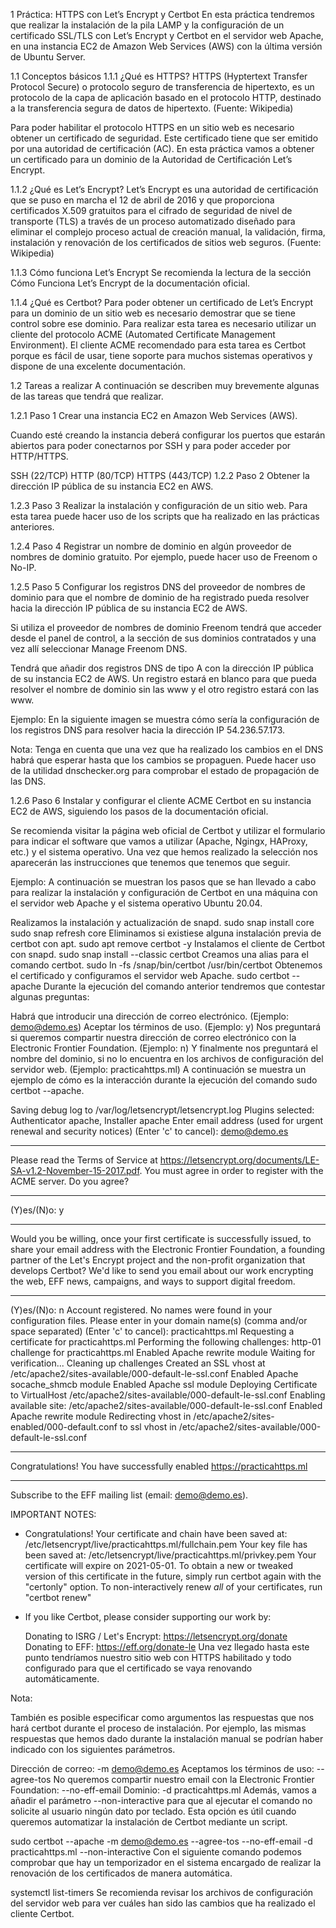 1 Práctica: HTTPS con Let’s Encrypt y Certbot
En esta práctica tendremos que realizar la instalación de la pila LAMP y la configuración de un certificado SSL/TLS con Let’s Encrypt y Certbot en el servidor web Apache, en una instancia EC2 de Amazon Web Services (AWS) con la última versión de Ubuntu Server.

1.1 Conceptos básicos
1.1.1 ¿Qué es HTTPS?
HTTPS (Hyptertext Transfer Protocol Secure) o protocolo seguro de transferencia de hipertexto, es un protocolo de la capa de aplicación basado en el protocolo HTTP, destinado a la transferencia segura de datos de hipertexto. (Fuente: Wikipedia)

Para poder habilitar el protocolo HTTPS en un sitio web es necesario obtener un certificado de seguridad. Este certificado tiene que ser emitido por una autoridad de certificación (AC). En esta práctica vamos a obtener un certificado para un dominio de la Autoridad de Certificación Let’s Encrypt.

1.1.2 ¿Qué es Let’s Encrypt?
Let’s Encrypt​ es una autoridad de certificación que se puso en marcha el 12 de abril de 2016 y que proporciona certificados X.509 gratuitos para el cifrado de seguridad de nivel de transporte (TLS) a través de un proceso automatizado diseñado para eliminar el complejo proceso actual de creación manual, la validación, firma, instalación y renovación de los certificados de sitios web seguros. (Fuente: Wikipedia)

1.1.3 Cómo funciona Let’s Encrypt
Se recomienda la lectura de la sección Cómo Funciona Let’s Encrypt de la documentación oficial.

1.1.4 ¿Qué es Certbot?
Para poder obtener un certificado de Let’s Encrypt para un dominio de un sitio web es necesario demostrar que se tiene control sobre ese dominio. Para realizar esta tarea es necesario utilizar un cliente del protocolo ACME (Automated Certificate Management Environment). El cliente ACME recomendado para esta tarea es Certbot porque es fácil de usar, tiene soporte para muchos sistemas operativos y dispone de una excelente documentación.

1.2 Tareas a realizar
A continuación se describen muy brevemente algunas de las tareas que tendrá que realizar.

1.2.1 Paso 1
Crear una instancia EC2 en Amazon Web Services (AWS).

Cuando esté creando la instancia deberá configurar los puertos que estarán abiertos para poder conectarnos por SSH y para poder acceder por HTTP/HTTPS.

SSH (22/TCP)
HTTP (80/TCP)
HTTPS (443/TCP)
1.2.2 Paso 2
Obtener la dirección IP pública de su instancia EC2 en AWS.

1.2.3 Paso 3
Realizar la instalación y configuración de un sitio web. Para esta tarea puede hacer uso de los scripts que ha realizado en las prácticas anteriores.

1.2.4 Paso 4
Registrar un nombre de dominio en algún proveedor de nombres de dominio gratuito. Por ejemplo, puede hacer uso de Freenom o No-IP.

1.2.5 Paso 5
Configurar los registros DNS del proveedor de nombres de dominio para que el nombre de dominio de ha registrado pueda resolver hacia la dirección IP pública de su instancia EC2 de AWS.

Si utiliza el proveedor de nombres de dominio Freenom tendrá que acceder desde el panel de control, a la sección de sus dominios contratados y una vez allí seleccionar Manage Freenom DNS.

Tendrá que añadir dos registros DNS de tipo A con la dirección IP pública de su instancia EC2 de AWS. Un registro estará en blanco para que pueda resolver el nombre de dominio sin las www y el otro registro estará con las www.

Ejemplo: En la siguiente imagen se muestra cómo sería la configuración de los registros DNS para resolver hacia la dirección IP 54.236.57.173.



Nota: Tenga en cuenta que una vez que ha realizado los cambios en el DNS habrá que esperar hasta que los cambios se propaguen. Puede hacer uso de la utilidad dnschecker.org para comprobar el estado de propagación de las DNS.

1.2.6 Paso 6
Instalar y configurar el cliente ACME Certbot en su instancia EC2 de AWS, siguiendo los pasos de la documentación oficial.

Se recomienda visitar la página web oficial de Certbot y utilizar el formulario para indicar el software que vamos a utilizar (Apache, Ngingx, HAProxy, etc.) y el sistema operativo. Una vez que hemos realizado la selección nos aparecerán las instrucciones que tenemos que tenemos que seguir.

Ejemplo: A continuación se muestran los pasos que se han llevado a cabo para realizar la instalación y configuración de Certbot en una máquina con el servidor web Apache y el sistema operativo Ubuntu 20.04.

Realizamos la instalación y actualización de snapd.
sudo snap install core
sudo snap refresh core
Eliminamos si existiese alguna instalación previa de certbot con apt.
sudo apt remove certbot -y
Instalamos el cliente de Certbot con snapd.
sudo snap install --classic certbot
Creamos una alias para el comando certbot.
sudo ln -fs /snap/bin/certbot /usr/bin/certbot
Obtenemos el certificado y configuramos el servidor web Apache.
sudo certbot --apache
Durante la ejecución del comando anterior tendremos que contestar algunas preguntas:

Habrá que introducir una dirección de correo electrónico. (Ejemplo: demo@demo.es)
Aceptar los términos de uso. (Ejemplo: y)
Nos preguntará si queremos compartir nuestra dirección de correo electrónico con la Electronic Frontier Foundation. (Ejemplo: n)
Y finalmente nos preguntará el nombre del dominio, si no lo encuentra en los archivos de configuración del servidor web. (Ejemplo: practicahttps.ml)
A continuación se muestra un ejemplo de cómo es la interacción durante la ejecución del comando sudo certbot --apache.

Saving debug log to /var/log/letsencrypt/letsencrypt.log
Plugins selected: Authenticator apache, Installer apache
Enter email address (used for urgent renewal and security notices)
 (Enter 'c' to cancel): demo@demo.es

- - - - - - - - - - - - - - - - - - - - - - - - - - - - - - - - - - - - - - - -
Please read the Terms of Service at
https://letsencrypt.org/documents/LE-SA-v1.2-November-15-2017.pdf. You must
agree in order to register with the ACME server. Do you agree?
- - - - - - - - - - - - - - - - - - - - - - - - - - - - - - - - - - - - - - - -
(Y)es/(N)o: y

- - - - - - - - - - - - - - - - - - - - - - - - - - - - - - - - - - - - - - - -
Would you be willing, once your first certificate is successfully issued, to
share your email address with the Electronic Frontier Foundation, a founding
partner of the Let's Encrypt project and the non-profit organization that
develops Certbot? We'd like to send you email about our work encrypting the web,
EFF news, campaigns, and ways to support digital freedom.
- - - - - - - - - - - - - - - - - - - - - - - - - - - - - - - - - - - - - - - -
(Y)es/(N)o: n
Account registered.
No names were found in your configuration files. Please enter in your domain
name(s) (comma and/or space separated)  (Enter 'c' to cancel): practicahttps.ml
Requesting a certificate for practicahttps.ml
Performing the following challenges:
http-01 challenge for practicahttps.ml
Enabled Apache rewrite module
Waiting for verification...
Cleaning up challenges
Created an SSL vhost at /etc/apache2/sites-available/000-default-le-ssl.conf
Enabled Apache socache_shmcb module
Enabled Apache ssl module
Deploying Certificate to VirtualHost /etc/apache2/sites-available/000-default-le-ssl.conf
Enabling available site: /etc/apache2/sites-available/000-default-le-ssl.conf
Enabled Apache rewrite module
Redirecting vhost in /etc/apache2/sites-enabled/000-default.conf to ssl vhost in /etc/apache2/sites-available/000-default-le-ssl.conf

- - - - - - - - - - - - - - - - - - - - - - - - - - - - - - - - - - - - - - - -
Congratulations! You have successfully enabled https://practicahttps.ml
- - - - - - - - - - - - - - - - - - - - - - - - - - - - - - - - - - - - - - - -
Subscribe to the EFF mailing list (email: demo@demo.es).

IMPORTANT NOTES:
 - Congratulations! Your certificate and chain have been saved at:
   /etc/letsencrypt/live/practicahttps.ml/fullchain.pem
   Your key file has been saved at:
   /etc/letsencrypt/live/practicahttps.ml/privkey.pem
   Your certificate will expire on 2021-05-01. To obtain a new or
   tweaked version of this certificate in the future, simply run
   certbot again with the "certonly" option. To non-interactively
   renew *all* of your certificates, run "certbot renew"
 - If you like Certbot, please consider supporting our work by:

   Donating to ISRG / Let's Encrypt:   https://letsencrypt.org/donate
   Donating to EFF:                    https://eff.org/donate-le
Una vez llegado hasta este punto tendríamos nuestro sitio web con HTTPS habilitado y todo configurado para que el certificado se vaya renovando automáticamente.

Nota:

También es posible especificar como argumentos las respuestas que nos hará certbot durante el proceso de instalación. Por ejemplo, las mismas respuestas que hemos dado durante la instalación manual se podrían haber indicado con los siguientes parámetros.

Dirección de correo: -m demo@demo.es
Aceptamos los términos de uso: --agree-tos
No queremos compartir nuestro email con la Electronic Frontier Foundation: --no-eff-email
Dominio: -d practicahttps.ml
Además, vamos a añadir el parámetro --non-interactive para que al ejecutar el comando no solicite al usuario ningún dato por teclado. Esta opción es útil cuando queremos automatizar la instalación de Certbot mediante un script.

sudo certbot --apache -m demo@demo.es --agree-tos --no-eff-email -d practicahttps.ml --non-interactive
Con el siguiente comando podemos comprobar que hay un temporizador en el sistema encargado de realizar la renovación de los certificados de manera automática.

systemctl list-timers
Se recomienda revisar los archivos de configuración del servidor web para ver cuáles han sido las cambios que ha realizado el cliente Certbot.
